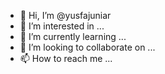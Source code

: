 - 👋 Hi, I’m @yusfajuniar
- 👀 I’m interested in ...
- 🌱 I’m currently learning ...
- 💞️ I’m looking to collaborate on ...
- 📫 How to reach me ...

<!---
yusfajuniar/yusfajuniar is a ✨ special ✨ repository because its `README.md` (this file) appears on your GitHub profile.
You can click the Preview link to take a look at your changes.
--->
